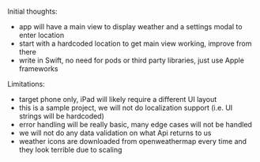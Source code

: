 Initial thoughts:
- app will have a main view to display weather and a settings modal to enter location
- start with a hardcoded location to get main view working, improve from there
- write in Swift, no need for pods or third party libraries, just use Apple frameworks

Limitations:
- target phone only, iPad will likely require a different UI layout
- this is a sample project, we will not do localization support (i.e. UI strings will be hardcoded)
- error handling will be really basic, many edge cases will not be handled
- we will not do any data validation on what Api returns to us
- weather icons are downloaded from openweathermap every time and they look terrible due to scaling
